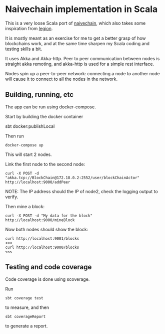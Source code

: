 Naivechain implementation in Scala
==================================

This is a very loose Scala port of [naivechain]( https://github.com/lhartikk/naivechain ), which also takes some inspiration from [legion](https://github.com/aviaviavi/legion).

It is mostly meant as an exercise for me to get a better grasp of how blockchains work, and at the same time sharpen my Scala coding and testing skills a bit.

It uses Akka and Akka-http. Peer to peer communication between nodes is straight akka remoting, and akka-http is used for a simple rest interface.

Nodes spin up a peer-to-peer network: connecting a node to another node will cause it to connect to all the nodes in the network.


Building, running, etc
----------------------

The app can be run using docker-compose.

Start by building the docker container

  sbt docker:publishLocal

Then run

    docker-compose up

This will start 2 nodes.

Link the first node to the second node:

    curl -X POST -d "akka.tcp://BlockChain@172.18.0.2:2552/user/blockChainActor" http://localhost:9000/addPeer

NOTE: The IP address should the IP of node2, check the logging output to verify.

Then mine a block:

    curl -X POST -d "My data for the block" http://localhost:9000/mineBlock

Now both nodes should show the block:

    curl http://localhost:9001/blocks                                                                                              <<<
    curl http://localhost:9000/blocks                                                                                              <<<

Testing and code coverage
-------------------------

Code coverage is done using scoverage.

Run

    sbt coverage test

to measure, and then

    sbt coverageReport

to generate a report.


